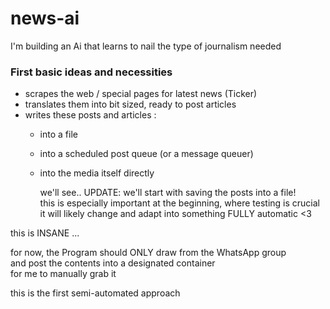 # news-ai
I'm building an Ai that learns to nail the type of journalism needed  

### First basic ideas and necessities  
- scrapes the web / special pages for latest news (Ticker)
- translates them into bit sized, ready to post articles
- writes these posts and articles :  
    - into a file
    - into a scheduled post queue (or a message queuer)
    - into the media itself directly

      we'll see..
UPDATE: we'll start with saving the posts into a file!  
this is especially important at the beginning, where testing is crucial  
it will likely change and adapt into something FULLY automatic <3

this is INSANE
...


for now, the Program should ONLY draw from the WhatsApp group  
and post the contents into a designated container  
for me to manually grab it  

this is the first semi-automated approach
  

